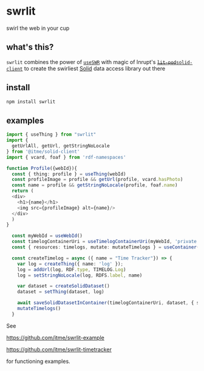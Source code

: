 # swrlit

swirl the web in your cup

## what's this?

`swrlit` combines the power of [`useSWR`](https://swr.vercel.app/)
with magic of Inrupt's [~~`lit-pod`~~`solid-client`](https://github.com/inrupt/solid-client-js) to create
the swirliest [Solid](https://solidproject.org) data access library
out there

## install

``` sh
npm install swrlit
```

## examples

``` typescript
import { useThing } from "swrlit"
import {
  getUrlAll, getUrl, getStringNoLocale
} from '@itme/solid-client'
import { vcard, foaf } from 'rdf-namespaces'

function Profile({webId}){
  const { thing: profile } = useThing(webId)
  const profileImage = profile && getUrl(profile, vcard.hasPhoto)
  const name = profile && getStringNoLocale(profile, foaf.name)
  return (
  <div>
    <h1>{name}</h1>
    <img src={profileImage} alt={name}/>
  </div>
  )
}
```

``` typescript
  const myWebId = useWebId()
  const timelogContainerUri = useTimelogContainerUri(myWebId, 'private')
  const { resources: timelogs, mutate: mutateTimelogs } = useContainer(timelogContainerUri)

  const createTimelog = async ({ name = "Time Tracker"}) => {
    var log = createThing({ name: 'log' });
    log = addUrl(log, RDF.type, TIMELOG.Log)
    log = setStringNoLocale(log, RDFS.label, name)

    var dataset = createSolidDataset()
    dataset = setThing(dataset, log)

    await saveSolidDatasetInContainer(timelogContainerUri, dataset, { slugSuggestion: name })
    mutateTimelogs()
  }
```

See

https://github.com/itme/swrlit-example

https://github.com/itme/swrlit-timetracker

for functioning examples.
